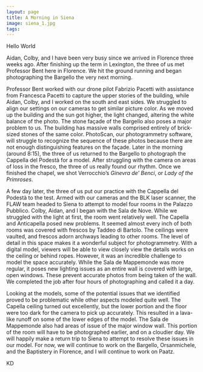 ```yaml
---
layout: page
title: A Morning in Siena
image: siena_1.jpg
tags:
---
```

Hello World

Aidan, Colby, and I have been very busy since we arrived in Florence three weeks ago. After finishing up the term in Lexington, the three of us met Professor Bent here in Florence. We hit the ground running and began photographing the Bargello the very next morning. <!-- more -->

Professor Bent worked with our drone pilot Fabrizio Pacetti with assistance from Francesca Pacetti to capture the upper stories of the building, while Aidan, Colby, and I worked on the south and east sides. We struggled to align our settings on our cameras to get similar picture color. As we moved up the building and the sun got higher, the light changed, altering the white balance of the photo. The stone façade of the Bargello also poses a major problem to us. The building has massive walls comprised entirely of brick-sized stones of the same color. PhotoScan, our photogrammetry software, will struggle to recognize the sequence of these photos because there are not enough distinguishing features on the façade. Later in the morning (around 8:15), the three of us returned to the Bargello to photograph the Cappella del Podestà for a model. After struggling with the camera on areas of loss in the fresco, the three of us really found our rhythm. Once we finished the chapel, we shot Verrocchio’s *Ginevra de’ Benci*, or *Lady of the Primroses*.

A few day later, the three of us put our practice with the Cappella del Podestà to the test. Armed with our cameras and the BLK laser scanner, the FLAW team headed to Siena to attempt to model four rooms in the Palazzo Pubblico. Colby, Aidan, and I began with the Sala de Nove. While we struggled with the light at first, the room went relatively well. The Capella and Anticapella posed new problems. It seemed almost every inch of both rooms was covered with frescos by Taddeo di Bartolo. The ceilings were vaulted, and frescos adorn archways leading to other rooms. The level of detail in this space makes it a wonderful subject for photogrammetry. With a digital model, viewers will be able to view closely view the details works on the ceiling or behind ropes. However, it was an incredible challenge to model the space accurately. While the Sala de Mappemonde was more regular, it poses new lighting issues as an entire wall is covered with large, open windows. These prevent accurate photos from being taken of the wall. We completed the job after four hours of photographing and called it a day.

Looking at the models, some of the potential issues that we identified proved to be problematic while other aspects modeled quite well. The Capella ceiling turned out excellently, but the lower portion and the floor were too dark for the camera to pick up accurately. This resulted in a lava-like runoff on some of the lower edges of the model. The Sala de Mappemonde also had areas of issue of the major window wall. This portion of the room will have to be photographed earlier, and on a cloudier day. We will happily make a return trip to Siena to attempt to resolve these issues in our model. For now, we will continue to work on the Bargello, Orsanmichele, and the Baptistery in Florence, and I will continue to work on Paatz.

KD
